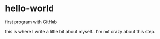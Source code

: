 # hello-world
first program with GitHub 

this is where I write a little bit about myself..  I'm not crazy about this step.  
